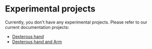 # Experimental projects
Currently, you don't have any experimental projects. Please refer to our current documentation projects:

* [Dexterous hand](https://dexterous-hand.readthedocs.io/en/latest/) 
* [Dexterous hand and Arm](https://sr-dexterous-hand-arm.readthedocs.io/en/latest/index.html)
